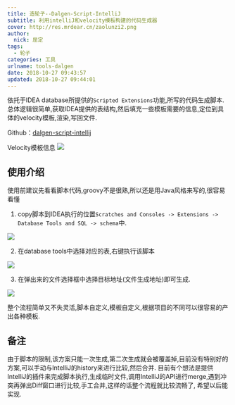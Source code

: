 ```yaml
---
title: 造轮子--Dalgen-Script-IntelliJ
subtitle: 利用intelliJ和velocity模板构建的代码生成器
cover: http://res.mrdear.cn/zaolunzi2.png
author: 
  nick: 屈定
tags:
  - 轮子
categories: 工具
urlname: tools-dalgen
date: 2018-10-27 09:43:57
updated: 2018-10-27 09:44:01
---
```

依托于IDEA database所提供的`Scripted Extensions`功能,所写的代码生成脚本.
总体逻辑很简单,获取IDEA提供的表结构,然后填充一些模板需要的信息,定位到具体的velocity模板,渲染,写回文件.

Github：[dalgen-script-intellij](https://github.com/mrdear/dalgen-script-intellij)

Velocity模板信息
![](http://res.mrdear.cn/1540564282.png)

## 使用介绍

使用前建议先看看脚本代码,groovy不是很熟,所以还是用Java风格来写的,很容易看懂

1. copy脚本到IDEA执行的位置`Scratches and Consoles -> Extensions -> Database Tools and SQL -> schema`中.

![](http://res.mrdear.cn/1540563274.png)


2. 在database tools中选择对应的表,右键执行该脚本

![](http://res.mrdear.cn/1540563321.png)


3. 在弹出来的文件选择框中选择目标地址(文件生成地址)即可生成.

![](http://res.mrdear.cn/1540563345.png)

整个流程简单又不失灵活,脚本自定义,模板自定义,根据项目的不同可以很容易的产出各种模板.


## 备注
由于脚本的限制,该方案只能一次生成,第二次生成就会被覆盖掉,目前没有特别好的方案,可以手动与IntelliJ的history来进行比较,然后合并.
目前有个想法是提供IntelliJ的插件来完成脚本执行,生成临时文件,调用IntelliJ的API进行merge,遇到冲突再弹出Diff窗口进行比较,手工合并,这样的话整个流程就比较流畅了,
希望以后能实现.